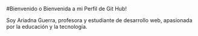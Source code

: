 #Bienvenido o Bienvenida a mi Perfil de Git Hub!

Soy Ariadna Guerra, profesora y estudiante de desarrollo web, apasionada por la educación y la tecnología.

